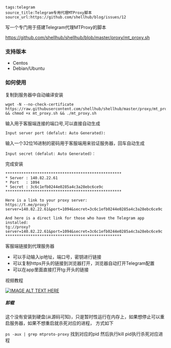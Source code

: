 ```
tags:telegram
source_title:Telegram专用代理MTProxy脚本
source_url:https://github.com/shellhub/blog/issues/12
```

写一个专门用于搭建Telegram代理MTProxy的脚本<!--more-->

<https://github.com/shellhub/shellhub/blob/master/proxy/mt_proxy.sh>

### 支持版本

- Centos
- Debian/Ubuntu

### 如何使用

复制到服务器中自动编译安装

```
wget -N --no-check-certificate https://raw.githubusercontent.com/shellhub/shellhub/master/proxy/mt_proxy.sh && chmod +x mt_proxy.sh && ./mt_proxy.sh
```

输入用于客服端连接的端口号,可以直接自动生成

```
Input server port (defalut: Auto Generated):
```

输入一个32位16进制的密码用于客服端用来验证服务器，回车自动生成

```
Input secret (defalut: Auto Generated)：
```

完成安装

```
***************************************************
* Server : 140.82.22.61
* Port   : 1094
* Secret : 3c6c1efb0244e0285a4c3a28ebc6ce9c
***************************************************

Here is a link to your proxy server:
https://t.me/proxy?server=140.82.22.61&port=1094&secret=3c6c1efb0244e0285a4c3a28ebc6ce9c

And here is a direct link for those who have the Telegram app installed:
tg://proxy?server=140.82.22.61&port=1094&secret=3c6c1efb0244e0285a4c3a28ebc6ce9c
***************************************************
```

客服端链接到代理服务器

- 可以手动输入ip地址，端口号，密钥进行链接
- 可以复制https开头的链接到浏览器打开，浏览器自动打开Telegram配置
- 可以在app里面直接打开tg:开头的链接

视频教程

[![IMAGE ALT TEXT HERE](https://camo.githubusercontent.com/a87c19735eca1a1b5c9756eeae086b1fe4d32c52/68747470733a2f2f696d672e796f75747562652e636f6d2f76692f472d5a56673230427367492f302e6a7067)](https://www.youtube.com/watch?v=G-ZVg20BsgI) 

##### 卸载
这个没有安装到硬盘(从源码可知)，只是暂时性运行在内存上，如果想停止可以重启服务器，如果不想重启就杀死对应的进程，
方式如下

`ps -aux | grep mtproto-proxy`
找到对应的pid
然后执行kill pid执行杀死对应进程